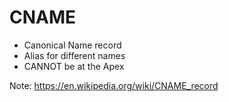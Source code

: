# CNAME

* Canonical Name record <!-- .element: class="fragment" -->
* Alias for different names <!-- .element: class="fragment" -->
* CANNOT be at the Apex <!-- .element: class="fragment" -->

Note:
https://en.wikipedia.org/wiki/CNAME_record
